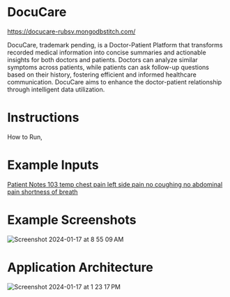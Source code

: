 # DocuCare

https://docucare-rubsv.mongodbstitch.com/

DocuCare, trademark pending, is a Doctor-Patient Platform that transforms recorded medical information into concise summaries and actionable insights for both doctors and patients. Doctors can analyze similar symptoms across patients, while patients can ask follow-up questions based on their history, fostering efficient and informed healthcare communication. DocuCare aims to enhance the doctor-patient relationship through intelligent data utilization.


# Instructions

How to Run,


# Example Inputs

<ins>Patient Notes<ins>
103 temp
chest pain
left side pain
no coughing
no abdominal pain
shortness of breath


# Example Screenshots
![Screenshot 2024-01-17 at 8 55 09 AM](https://github.com/AllanMDB/DocuCare/assets/26583344/8a937eb2-17e0-458b-b9ca-89a540f503bc)


# Application Architecture
![Screenshot 2024-01-17 at 1 23 17 PM](https://github.com/AllanMDB/DocuCare/assets/26583344/98bbc6e3-2edf-4d4f-9605-bd336d2bbd8e)




